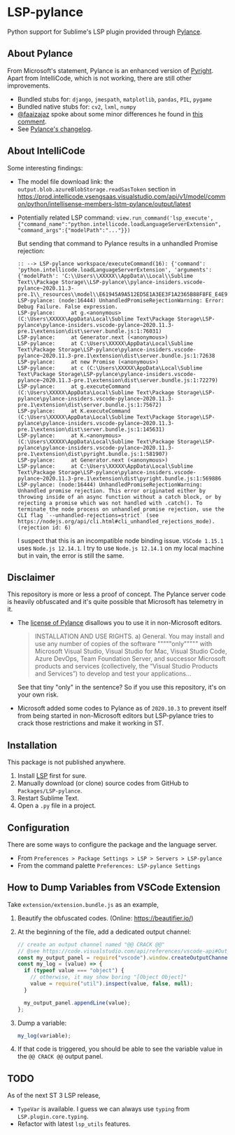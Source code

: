 # LSP-pylance

Python support for Sublime's LSP plugin provided through [Pylance](https://marketplace.visualstudio.com/items?itemName=ms-python.vscode-pylance).

## About Pylance

From Microsoft's statement, Pylance is an enhanced version of [Pyright](https://github.com/microsoft/pyright).
Apart from IntelliCode, which is not working, there are still other improvements.

- Bundled stubs for: `django`, `jmespath`, `matplotlib`, `pandas`, `PIL`, `pygame`
- Bundled native stubs for: `cv2`, `lxml`, `numpy`
- [@faaizajaz](https://github.com/faaizajaz) spoke about some minor differences he found in
  [this comment](https://github.com/jfcherng-sublime/LSP-pylance/issues/2#issuecomment-716548465).
- See [Pylance's changelog](https://marketplace.visualstudio.com/items/ms-python.vscode-pylance/changelog).

## About IntelliCode

Some interesting findings:

- The model file download link: the `output.blob.azureBlobStorage.readSasToken` section in
  https://prod.intellicode.vsengsaas.visualstudio.com/api/v1/model/common/python/intellisense-members-lstm-pylance/output/latest
- Potentially related LSP command:
  `view.run_command('lsp_execute', {"command_name":"python.intellicode.loadLanguageServerExtension", "command_args":{"modelPath":"..."}})`

  But sending that command to Pylance results in a unhandled Promise rejection:

  ```text
  :: --> LSP-pylance workspace/executeCommand(16): {'command': 'python.intellicode.loadLanguageServerExtension', 'arguments': {'modelPath': 'C:\\Users\\XXXXX\\AppData\\Local\\Sublime Text\\Package Storage\\LSP-pylance\\pylance-insiders.vscode-pylance~2020.11.3-pre.1\\_resources\\model\\E61945A9A512ED5E1A3EE3F1A2365B88F8FE_E4E9EADA96734F01970E616FAB2FAC19'}}
  LSP-pylance: (node:16444) UnhandledPromiseRejectionWarning: Error: Debug Failure. False expression.
  LSP-pylance:     at g.<anonymous> (C:\Users\XXXXX\AppData\Local\Sublime Text\Package Storage\LSP-pylance\pylance-insiders.vscode-pylance~2020.11.3-pre.1\extension\dist\server.bundle.js:1:76031)
  LSP-pylance:     at Generator.next (<anonymous>)
  LSP-pylance:     at C:\Users\XXXXX\AppData\Local\Sublime Text\Package Storage\LSP-pylance\pylance-insiders.vscode-pylance~2020.11.3-pre.1\extension\dist\server.bundle.js:1:72638
  LSP-pylance:     at new Promise (<anonymous>)
  LSP-pylance:     at c (C:\Users\XXXXX\AppData\Local\Sublime Text\Package Storage\LSP-pylance\pylance-insiders.vscode-pylance~2020.11.3-pre.1\extension\dist\server.bundle.js:1:72279)
  LSP-pylance:     at g.executeCommand (C:\Users\XXXXX\AppData\Local\Sublime Text\Package Storage\LSP-pylance\pylance-insiders.vscode-pylance~2020.11.3-pre.1\extension\dist\server.bundle.js:1:75672)
  LSP-pylance:     at K.executeCommand (C:\Users\XXXXX\AppData\Local\Sublime Text\Package Storage\LSP-pylance\pylance-insiders.vscode-pylance~2020.11.3-pre.1\extension\dist\server.bundle.js:1:145631)
  LSP-pylance:     at K.<anonymous> (C:\Users\XXXXX\AppData\Local\Sublime Text\Package Storage\LSP-pylance\pylance-insiders.vscode-pylance~2020.11.3-pre.1\extension\dist\pyright.bundle.js:1:581907)
  LSP-pylance:     at Generator.next (<anonymous>)
  LSP-pylance:     at C:\Users\XXXXX\AppData\Local\Sublime Text\Package Storage\LSP-pylance\pylance-insiders.vscode-pylance~2020.11.3-pre.1\extension\dist\pyright.bundle.js:1:569886
  LSP-pylance: (node:16444) UnhandledPromiseRejectionWarning: Unhandled promise rejection. This error originated either by throwing inside of an async function without a catch block, or by rejecting a promise which was not handled with .catch(). To terminate the node process on unhandled promise rejection, use the CLI flag `--unhandled-rejections=strict` (see https://nodejs.org/api/cli.html#cli_unhandled_rejections_mode). (rejection id: 6)
  ```

  I suspect that this is an incompatible node binding issue. `VSCode 1.15.1` uses `Node.js 12.14.1`.
  I try to use `Node.js 12.14.1` on my local machine but in vain, the error is still the same.

## Disclaimer

This repository is more or less a proof of concept.
The Pylance server code is heavily obfuscated and it's quite possible that Microsoft has telemetry in it.

- The [license of Pylance](https://marketplace.visualstudio.com/items/ms-python.vscode-pylance/license)
  disallows you to use it in non-Microsoft editors.

  > INSTALLATION AND USE RIGHTS. a) General. You may install and use any number of copies of the software """""only""""" with Microsoft Visual Studio, Visual Studio for Mac, Visual Studio Code, Azure DevOps, Team Foundation Server, and successor Microsoft products and services (collectively, the “Visual Studio Products and Services”) to develop and test your applications...

  See that tiny "only" in the sentence? So if you use this repository, it's on your own risk.

- Microsoft added some codes to Pylance as of `2020.10.3` to prevent itself from being started in non-Microsoft editors
  but LSP-pylance tries to crack those restrictions and make it working in ST.

## Installation

This package is not published anywhere.

1. Install [LSP](https://packagecontrol.io/packages/LSP) first for sure.
1. Manually download (or clone) source codes from GitHub to `Packages/LSP-pylance`.
1. Restart Sublime Text.
1. Open a `.py` file in a project.

## Configuration

There are some ways to configure the package and the language server.

- From `Preferences > Package Settings > LSP > Servers > LSP-pylance`
- From the command palette `Preferences: LSP-pylance Settings`

## How to Dump Variables from VSCode Extension

Take `extension/extension.bundle.js` as an example,

1. Beautify the obfuscated codes. (Online: https://beautifier.io/)
1. At the beginning of the file, add a dedicated output channel:

   ```js
   // create an output channel named "@@ CRACK @@"
   // @see https://code.visualstudio.com/api/references/vscode-api#OutputChannel
   const my_output_panel = require("vscode").window.createOutputChannel("@@ CRACK @@");
   const my_log = (value) => {
     if (typeof value === "object") {
       // otherwise, it may show boring "[Object Object]"
       value = require("util").inspect(value, false, null);
     }

     my_output_panel.appendLine(value);
   };
   ```

1. Dump a variable:

   ```js
   my_log(variable);
   ```

1. If that code is triggered, you should be able to see the variable value in the `@@ CRACK @@` output panel.

## TODO

As of the next ST 3 LSP release,

- `TypeVar` is available. I guess we can always use `typing` from `LSP.plugin.core.typing`.
- Refactor with latest `lsp_utils` features.
